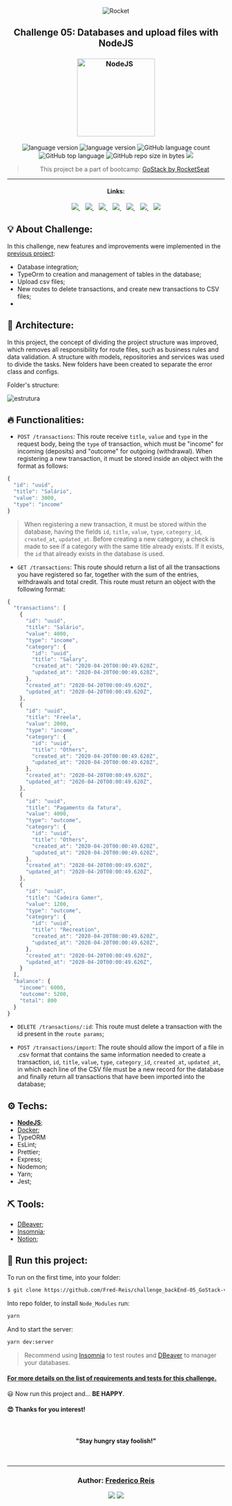<div align="center">
  <img alt="Rocket"
    src="https://hotmart.s3.amazonaws.com/product_contents/0569fee6-8c8f-4dee-a46d-80102ced177a/Header_Product_1920x450.jpg"
  />

</div>

<h2 align="center">
   Challenge 05: Databases and upload files with NodeJS
</h2>

<h3 align="center">
  <img alt="NodeJS"
    src="https://arrayoutofindex.files.wordpress.com/2017/06/node.png" width="180px"/>
</h3>

<!-- <table align="center">
  <tr >
    <td>
      <img width="77px" alt="Sass logo" src="https://rawgit.com/sass/node-sass/master/media/logo.svg" />&nbsp;&nbsp;&nbsp;&nbsp;&nbsp;&nbsp;&nbsp;&nbsp;&nbsp;&nbsp;&nbsp;&nbsp;
    </td>
    <td valign="center" >
      <span>Texte</span>
    </td>
  </tr>
</table> -->

<p align="center">

  <img alt="language version" src="https://img.shields.io/badge/Node-v_12.13.1-339933?logo=node.js">

  <img alt="language version" src="https://img.shields.io/badge/Yarn-v_1.22.4-2C8EBB?logo=Yarn">

  <img alt="GitHub language count" src="https://img.shields.io/github/languages/count/Fred-Reis/challenge_backEnd-05_GoStack-v2">

  <img alt="GitHub top language" src="https://img.shields.io/github/languages/top/Fred-Reis/challenge_backEnd-05_GoStack-v2">

  <img alt="GitHub repo size in bytes" src="https://img.shields.io/github/repo-size/Fred-Reis/challenge_backEnd-05_GoStack-v2">

  <a href="https://www.codacy.com/manual/Fred-Reis/challenge_backEnd-05_GoStack-v2?utm_source=github.com&amp;utm_medium=referral&amp;utm_content=Fred-Reis/challenge_backEnd-05_GoStack-v2&amp;utm_campaign=Badge_Grade">
    <img src="https://api.codacy.com/project/badge/Grade/409e891d35d848b3ac2dfdb9ea9a6acd"/></a>

  <!-- <a href="https://app.netlify.com/sites/affectionate-mahavira-913f7b/deploys">
    <img src="https://api.netlify.com/api/v1/badges/0abef9c1-d6d2-4af3-a5e1-b24332614634/deploy-status"/></a> -->

</p>

<blockquote align="center">
  This project be a part of bootcamp:
    <a href="https://rocketseat.com.br/gostack">
      GoStack by RocketSeat
    </a>
</blockquote>

<hr/>

<h4 align="center">Links:</h4>

<p align="center">

  <a href="#-about-challenge">
    <img src="https://img.shields.io/badge/About_Challenge-a5a5a5"/>
  </a>&nbsp;&nbsp;
  <a href="#-architecture">
    <img src="https://img.shields.io/badge/Architecture-a5a5a5"/>
  </a>&nbsp;&nbsp;
  <a href="#-functionalities">
    <img src="https://img.shields.io/badge/Functionalities-a5a5a5"/>
  </a>&nbsp;&nbsp;
  <a href="-techs">
    <img src="https://img.shields.io/badge/Techs-a5a5a5"/>
  </a>&nbsp;&nbsp;
  <a href="#-tools">
    <img src="https://img.shields.io/badge/Tools-a5a5a5"/>
  </a>&nbsp;&nbsp;
  <a href="#-run-this-project">
    <img src="https://img.shields.io/badge/Run_this_project-a5a5a5"/>
  </a>&nbsp;&nbsp;
  <a href="#author-frederico-reis">
    <img src="https://img.shields.io/badge/Author-a5a5a5"/>
  </a>

</p>

## 💡 About Challenge:

In this challenge, new features and improvements were implemented in the [previous project](https://github.com/Fred-Reis/challenge_backEnd-04_GoStack-v2):

- Database integration;
- TypeOrm to creation and management of tables in the database;
- Upload csv files;
- New routes to delete transactions, and create new transactions to CSV files;
-

## 📐 Architecture:

In this project, the concept of dividing the project structure was improved, which removes all responsibility for route files, such as business rules and data validation. A structure with models, repositories and services was used to divide the tasks. New folders have been created to separate the error class and configs.

Folder's structure:

![estrutura](src/assets/readme/estrutura.png)

## 🔥 Functionalities:

- `POST /transactions`: This route receive `title`, `value` and `type` in the request body, being the `type` of transaction, which must be "income" for incoming (deposits) and "outcome" for outgoing (withdrawal). When registering a new transaction, it must be stored inside an object with the format as follows:

```js
{
  "id": "uuid",
  "title": "Salário",
  "value": 3000,
  "type": "income"
}
```

> When registering a new transaction, it must be stored within the database, having the fields `id`, `title`, `value`, `type`, `category_id`, `created_at`, `updated_at`.
> Before creating a new category, a check is made to see if a category with the same title already exists. If it exists, the `id` that already exists in the database is used.

- `GET /transactions`: This route should return a list of all the transactions you have registered so far, together with the sum of the entries, withdrawals and total credit. This route must return an object with the following format:

```js
{
  "transactions": [
    {
      "id": "uuid",
      "title": "Salário",
      "value": 4000,
      "type": "income",
      "category": {
        "id": "uuid",
        "title": "Salary",
        "created_at": "2020-04-20T00:00:49.620Z",
        "updated_at": "2020-04-20T00:00:49.620Z",
      },
      "created_at": "2020-04-20T00:00:49.620Z",
      "updated_at": "2020-04-20T00:00:49.620Z",
    },
    {
      "id": "uuid",
      "title": "Freela",
      "value": 2000,
      "type": "income",
      "category": {
        "id": "uuid",
        "title": "Others",
        "created_at": "2020-04-20T00:00:49.620Z",
        "updated_at": "2020-04-20T00:00:49.620Z",
      },
      "created_at": "2020-04-20T00:00:49.620Z",
      "updated_at": "2020-04-20T00:00:49.620Z",
    },
    {
      "id": "uuid",
      "title": "Pagamento da fatura",
      "value": 4000,
      "type": "outcome",
      "category": {
        "id": "uuid",
        "title": "Others",
        "created_at": "2020-04-20T00:00:49.620Z",
        "updated_at": "2020-04-20T00:00:49.620Z",
      },
      "created_at": "2020-04-20T00:00:49.620Z",
      "updated_at": "2020-04-20T00:00:49.620Z",
    },
    {
      "id": "uuid",
      "title": "Cadeira Gamer",
      "value": 1200,
      "type": "outcome",
      "category": {
        "id": "uuid",
        "title": "Recreation",
        "created_at": "2020-04-20T00:00:49.620Z",
        "updated_at": "2020-04-20T00:00:49.620Z",
      },
      "created_at": "2020-04-20T00:00:49.620Z",
      "updated_at": "2020-04-20T00:00:49.620Z",
    }
  ],
  "balance": {
    "income": 6000,
    "outcome": 5200,
    "total": 800
  }
}
```

- `DELETE /transactions/:id`: This route must delete a transaction with the id present in the `route params`;

- `POST /transactions/import`: The route should allow the import of a file in .csv format that contains the same information needed to create a transaction, `id`, `title`, `value`, `type`, `category_id`, `created_at`, `updated_at`, in which each line of the CSV file must be a new record for the database and finally return all transactions that have been imported into the database;

## ⚙️ Techs:

- [**NodeJS**](https://nodejs.org/en/);
- [Docker;](https://www.docker.com/)
- TypeORM
- EsLint;
- Prettier;
- Express;
- Nodemon;
- Yarn;
- Jest;

## ⛏ Tools:

- [DBeaver](https://dbeaver.io/);
- [Insomnia](https://insomnia.rest/download/);
- [Notion](https://www.notion.so/?utm_source=google&utm_campaign=brand_alpha&utm_content=row&utm_term=notion&gclid=CjwKCAjw1cX0BRBmEiwAy9tKHs5ggnFG4dmfW38kOuGDTQS1-YjRGg01PuIriv8ftUuAUzeoU7QFFxoCAkIQAvD_BwE);

## 🏁 Run this project:

To run on the first time,
into your folder:

```bash
$ git clone https://github.com/Fred-Reis/challenge_backEnd-05_GoStack-v2
```

Into repo folder, to install `Node_Modules` run:

```bash
yarn
```

And to start the server:

```bash
yarn dev:server
```

> Recommend using [Insomnia](https://insomnia.rest/download/) to test routes and [DBeaver](https://dbeaver.io/) to manager your databases.

#### [For more details on the list of requirements and tests for this challenge.](https://github.com/Rocketseat/bootcamp-gostack-desafios/tree/master/desafio-database-upload)

😃 Now run this project and...
**BE HAPPY**.

<h4>
  😍 Thanks for you interest!
</h4>

<br/>

<h4 align="center">
  "Stay hungry stay foolish!"
</h4>

<br/>

---

<h3 align="center">
Author: <a alt="Fred-Reis" href="https://github.com/Fred-Reis">Frederico Reis</a>
</h3>

<p align="center">

  <a alt="Frederico Reis" href="https://www.linkedin.com/in/frederico-reis-dev/">
    <img src="https://img.shields.io/badge/LinkedIn-Frederico_Reis-0077B5?logo=linkedin"/></a>
  <a alt="Frederico Reis" href="https://github.com/Fred-Reis ">
  <img src="https://img.shields.io/badge/Fred_Reis-GitHub-000?logo=github"/></a>

</p>
